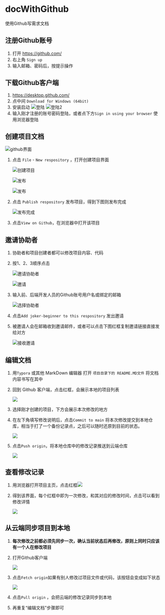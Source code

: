 # docWithGithub
 使用Github写需求文档

## 注册Github账号

1. 打开 https://github.com/
2. 右上角 `Sign up`
3. 输入邮箱、密码后，按提示操作

## 下载Github客户端

1. https://desktop.github.com/
2. 点中间 `Download for Windows (64bit)`
3. 安装启动
   ![登陆](1404518-20181101212858827-1504878327.png)
   ![登陆2](1404518-20181101212907301-2010179333.png)
4. 输入刚才注册的账号密码登陆，或者点下方`Sign in using your browser` 使用浏览器登陆

## 创建项目文档

![github界面](image-20210810101353253.png)

1. 点击 `File` - `New respository` ，打开创建项目界面

   ![创建项目](微信截图_20210810101638.png)

   ![发布](微信截图_20210810101958.png)

   ![发布](微信截图_20210810102115.png)

2. 点击 `Publish respository` 发布项目，得到下图则发布完成

   ![发布完成](发布完成.png)

3. 点击`View on Github`，在浏览器中打开该项目

## 邀请协助者

1. 协助者和项目创建者都可以修改项目内容、代码

2. 按1、2、3顺序点击

   ![邀请协助者](邀请协助者.png)

   ![邀请](邀请.png)

3. 输入前、后端开发人员的Github账号用户名或绑定的邮箱

   ![选择协助者](选择协助者.png)

4. 点击`Add joker-beginner to this respository` 发出邀请

5. 被邀请人会在邮箱收到邀请邮件，或者可以点击下图红框复制邀请链接直接发给对方

   ![接收邀请](接收邀请.png)

## 编辑文档

1. 用`Typora` 或其他 MarkDown 编辑器 打开 `项目目录下的 README.MD文件` 将文档内容书写在其中

2. 回到 Github 客户端，点击红框，会展示本地的项目列表

   ![](微信截图_20210810103536.png)

3. 选择刚才创建的项目，下方会展示本次修改的地方

4. 在左下角填写修改说明后，点击`Commit to main` 将本次修改提交到本地仓库，相当于打了一个备份记录点，之后可以随时还原到目前的状态。

   ![](微信截图_20210810103857.png)

5. 点击`Push origin`，将本地仓库中的修改记录推送到云端仓库

   ![](微信截图_20210810104143.png)

## 查看修改记录

1. 用浏览器打开项目主页，点击红框![](微信截图_20210810104749.png)

   

2. 得到该界面，每个红框中即为一次修改，和其对应的修改时间，点击可以看到修改详情

   ![](微信截图_20210810104833.png)

## 从云端同步项目到本地

1. **每次修改之前都必须先同步一次，确认当前状态后再修改，原则上同时只应该有一个人在修改项目**

2. 打开Github客户端

   ![](微信截图_20210810105353.png)

3. 点击`Fetch origin`如果有别人修改过项目文件或代码，该按钮会变成如下状态

   ![](微信截图_20210810105417.png)

4. 点击`Pull origin` ，会把云端的修改记录同步到本地

5. 再重复“编辑文档”步骤即可
